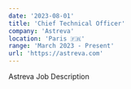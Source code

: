 ```yaml
---
date: '2023-08-01'
title: 'Chief Technical Officer'
company: 'Astreva'
location: 'Paris 🇫🇷'
range: 'March 2023 - Present'
url: 'https://astreva.com'
---
```


Astreva Job Description
